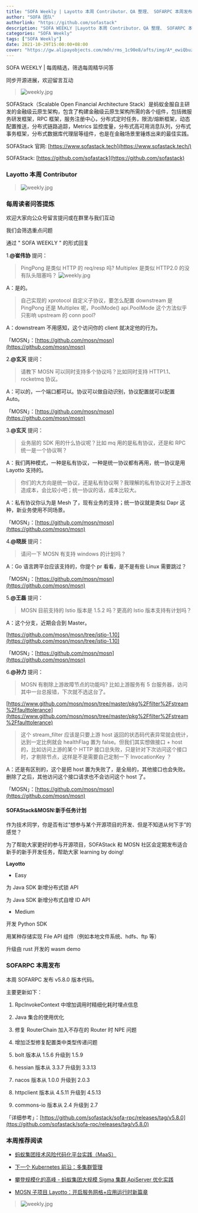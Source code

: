 ```yaml
---
title: "SOFA Weekly | Layotto 本周 Contributor、QA 整理、 SOFARPC 本周发布"
author: "SOFA 团队"
authorlink: "https://github.com/sofastack"
description: "SOFA WEEKLY |Layotto 本周 Contributor、QA 整理、 SOFARPC 本周发布"
categories: "SOFA Weekly"
tags: ["SOFA Weekly"]
date: 2021-10-29T15:00:00+08:00
cover: "https://gw.alipayobjects.com/mdn/rms_1c90e8/afts/img/A*_ewiQbuzeOQAAAAAAAAAAAAAARQnAQ"
---
```


SOFA WEEKLY | 每周精选，筛选每周精华问答

同步开源进展，欢迎留言互动

> ![weekly.jpg](https://gw.alipayobjects.com/mdn/rms_1c90e8/afts/img/A*_ewiQbuzeOQAAAAAAAAAAAAAARQnAQ)

SOFAStack（Scalable Open Financial Architecture Stack）是蚂蚁金服自主研发的金融级云原生架构，包含了构建金融级云原生架构所需的各个组件，包括微服务研发框架，RPC 框架，服务注册中心，分布式定时任务，限流/熔断框架，动态配置推送，分布式链路追踪，Metrics 监控度量，分布式高可用消息队列，分布式事务框架，分布式数据库代理层等组件，也是在金融场景里锤炼出来的最佳实践。

SOFAStack 官网: [https://www.sofastack.tech](https://www.sofastack.tech/)

SOFAStack: [https://github.com/sofastack](https://github.com/sofastack)

### Layotto 本周 Contributor

> ![weekly.jpg](https://gw.alipayobjects.com/zos/bmw-prod/4466b21f-de4d-4ff4-87cc-0cca015cf36f.webp)

### 每周读者问答提炼

欢迎大家向公众号留言提问或在群里与我们互动

我们会筛选重点问题

通过 " SOFA WEEKLY " 的形式回复

1.**@崔伟协** 提问：

> PingPong 是类似 HTTP 的 req/resp 吗? Multiplex 是类似 HTTP2.0 的没有队头阻塞吗？
>![weekly.jpg](https://gw.alipayobjects.com/zos/bmw-prod/ac9c0a46-5061-45f8-a418-44a1fddbb4d1.webp)

A：是的。

> 自己实现的 xprotocol 自定义子协议，要怎么配置 downstream 是 PingPong 还是 Multiplex 呢，PoolMode() api.PoolMode 这个方法似乎只影响 upstream 的 conn pool?

A：downstream 不用感知，这个访问你的 client 就决定他的行为。

「MOSN」：[https://github.com/mosn/mosn](https://github.com/mosn/mosn)

2.**@玄灭** 提问：

> 请教下 MOSN 可以同时支持多个协议吗？比如同时支持 HTTP1.1、rocketmq 协议。

A：可以的，一个端口都可以。协议可以做自动识别，协议配置就可以配置 Auto。

「MOSN」：[https://github.com/mosn/mosn](https://github.com/mosn/mosn)

3.**@玄灭** 提问：

> 业务层的 SDK 用的什么协议呢？比如 mq 用的是私有协议，还是和 RPC 统一是一个协议啊？

A：我们两种模式，一种是私有协议，一种是统一协议都有再用，统一协议是用 Layotto 支持的。

> 你们的大方向是统一协议，还是私有协议啊？我理解的私有协议对于上游改造成本，会比较小吧；统一协议的话，成本比较大。

A：私有协议你认为是 Mesh 了，现有业务的支持；统一协议就是类似 Dapr 这种，新业务使用不同场景。

「MOSN」：[https://github.com/mosn/mosn](https://github.com/mosn/mosn)

4.**@晓辰** 提问：

> 请问一下 MOSN 有支持 windows 的计划吗？

A：Go 语言跨平台应该支持的，你提个 pr 看看，是不是有些 Linux 需要跳过？

「MOSN」：[https://github.com/mosn/mosn](https://github.com/mosn/mosn)

5.**@王磊** 提问：

> MOSN 目前支持的 Istio 版本是 1.5.2 吗？更高的 Istio 版本支持有计划吗？

A：这个分支，近期会合到 Master。

[https://github.com/mosn/mosn/tree/istio-1.10](https://github.com/mosn/mosn/tree/istio-1.10)

「MOSN」：[https://github.com/mosn/mosn](https://github.com/mosn/mosn)

6.**@孙力** 提问：

> MOSN 有剔除上游故障节点的功能吗? 比如上游服务有 5 台服务器，访问其中一台总报错，下次就不选这台了。

[https://www.github.com/mosn/mosn/tree/master/pkg%2Ffilter%2Fstream%2Ffaulttolerance](https://www.github.com/mosn/mosn/tree/master/pkg%2Ffilter%2Fstream%2Ffaulttolerance)

> 这个 stream_filter 应该是只要上游 host 返回的状态码代表异常就会统计，达到一定比例就会 healthFlag 置为 false。但我们其实想做接口 + host 的，比如访问上游的某个 HTTP 接口总失败，只是针对下次访问这个接口时，才剔除节点，这样是不是需要自己定制一下 InvocationKey ？

A：还是有区别的，这个是把 host 置为失败了，是全局的，其他接口也会失败。删除了之后，其他访问这个接口请求也不会访问这个 host 了。

「MOSN」：[https://github.com/mosn/mosn](https://github.com/mosn/mosn)

#### SOFAStack&MOSN:新手任务计划

作为技术同学，你是否有过“想参与某个开源项目的开发、但是不知道从何下手”的感觉？

为了帮助大家更好的参与开源项目，SOFAStack 和 MOSN 社区会定期发布适合新手的新手开发任务，帮助大家 learning by doing!

**Layotto**

- Easy

为 Java SDK 新增分布式锁 API

为 Java SDK 新增分布式自增 ID API

- Medium

开发 Python SDK

用某种存储实现 File API 组件（例如本地文件系统、hdfs、ftp 等）

升级由 rust 开发的 wasm demo

### SOFARPC 本周发布

本周 SOFARPC 发布 v5.8.0 版本代码。

主要更新如下：

1. RpcInvokeContext 中增加调用时精细化耗时埋点信息

2. Java 集合的使用优化

3. 修复 RouterChain 加入不存在的 Router 时 NPE 问题

4. 增加泛型修复配置类中类型传递问题

5. bolt 版本从 1.5.6 升级到 1.5.9

6. hessian 版本从 3.3.7 升级到 3.3.13

7. nacos 版本从 1.0.0 升级到 2.0.3

8. httpclient 版本从 4.5.11 升级到 4.5.13

9. commons-io 版本从 2.4 升级到 2.7

「详细参考」：[https://github.com/sofastack/sofa-rpc/releases/tag/v5.8.0](ttps://github.com/sofastack/sofa-rpc/releases/tag/v5.8.0)

### 本周推荐阅读

- [蚂蚁集团技术风险代码化平台实践（MaaS）](https://mp.weixin.qq.com/s?__biz=MzUzMzU5Mjc1Nw==&mid=2247495808&idx=1&sn=88246170520e1e3942f069a559200ea4&chksm=faa31f5acdd4964c877ccf2a5ef27e3c9acd104787341e43b2d4c01bed01c91f310262fb0ec4&scene=21#wechat_redirect)

- [下一个 Kubernetes 前沿：多集群管理](https://mp.weixin.qq.com/s?__biz=MzUzMzU5Mjc1Nw==&mid=2247495694&idx=1&sn=0e2d5b03ac7320e8d1bcca3d547fdee8&chksm=faa31fd4cdd496c2d646e1c651b601fab83acfb5f4361ca340cde0b029b78e9c894ccb094107&scene=21)

- [攀登规模化的高峰 - 蚂蚁集团大规模 Sigma 集群 ApiServer 优化实践](https://mp.weixin.qq.com/s?__biz=MzUzMzU5Mjc1Nw==&mid=2247495694&idx=1&sn=0e2d5b03ac7320e8d1bcca3d547fdee8&chksm=faa31fd4cdd496c2d646e1c651b601fab83acfb5f4361ca340cde0b029b78e9c894ccb094107&scene=21)

- [MOSN 子项目 Layotto：开启服务网格+应用运行时新篇章](https://mp.weixin.qq.com/s?__biz=MzUzMzU5Mjc1Nw==&mid=2247488835&idx=1&sn=d645b9abc866048e679b56bfe3b72482&chksm=faa0fa99cdd7738ff1749ae75b1670f953c92b70dcf0358337977438fd74b632b21a7b17ece3&scene=21#wechat_redirect)

> ![weekly.jpg](https://gw.alipayobjects.com/zos/bmw-prod/337fd10f-76f2-4e08-b25f-3d23e3510cb9.webp)
